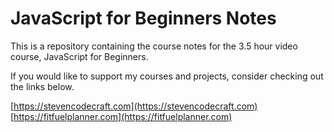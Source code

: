 # JavaScript for Beginners Notes

This is a repository containing the course notes for the 3.5 hour video course, JavaScript for Beginners.

If you would like to support my courses and projects, consider checking out the links below.

[https://stevencodecraft.com](https://stevencodecraft.com)
[https://fitfuelplanner.com](https://fitfuelplanner.com)
